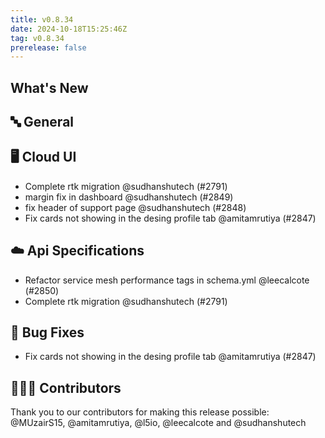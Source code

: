 ```yaml
---
title: v0.8.34
date: 2024-10-18T15:25:46Z
tag: v0.8.34
prerelease: false
---
```


## What's New
## 🔤 General
## 🖥 Cloud UI

-  Complete rtk migration @sudhanshutech (#2791)
- margin fix in dashboard @sudhanshutech (#2849)
- fix header of support page @sudhanshutech (#2848)
- Fix cards not showing in the desing profile tab @amitamrutiya (#2847)

## ☁️ Api Specifications

- Refactor service mesh performance tags in schema.yml @leecalcote (#2850)
-  Complete rtk migration @sudhanshutech (#2791)

## 🐛 Bug Fixes

- Fix cards not showing in the desing profile tab @amitamrutiya (#2847)

## 👨🏽‍💻 Contributors

Thank you to our contributors for making this release possible:
@MUzairS15, @amitamrutiya, @l5io, @leecalcote and @sudhanshutech

